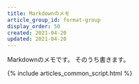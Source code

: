 ```yaml
---
title: Markdownのメモ
article_group_id: format-group
display_order: 50
created: 2021-04-20
updated: 2021-04-20
---
```

Markdownのメモです。
そのうち書きます。

{% include articles_common_script.html %}
